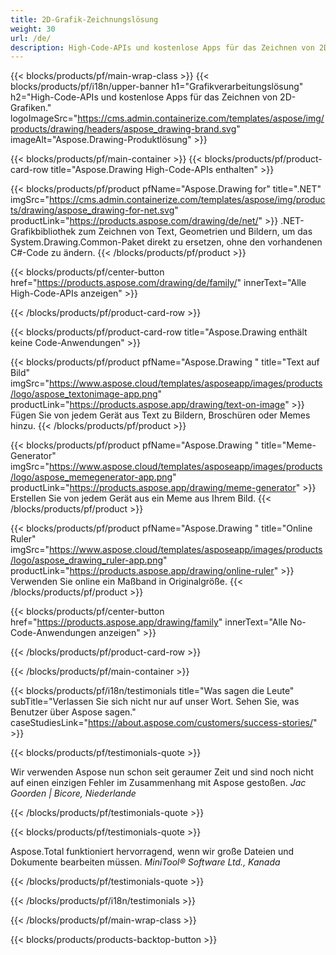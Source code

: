 ```yaml
---
title: 2D-Grafik-Zeichnungslösung 
weight: 30
url: /de/
description: High-Code-APIs und kostenlose Apps für das Zeichnen von 2D-Grafiken. Möglichkeit zum Zeichnen von Text, Linien, Kurven und Figuren sowie zum Konvertieren von Bildern in verschiedene Formate.
---
```


{{< blocks/products/pf/main-wrap-class >}}
{{< blocks/products/pf/i18n/upper-banner h1="Grafikverarbeitungslösung" h2="High-Code-APIs und kostenlose Apps für das Zeichnen von 2D-Grafiken." logoImageSrc="https://cms.admin.containerize.com/templates/aspose/img/products/drawing/headers/aspose_drawing-brand.svg" imageAlt="Aspose.Drawing-Produktlösung" >}}

{{< blocks/products/pf/main-container >}}
{{< blocks/products/pf/product-card-row title="Aspose.Drawing High-Code-APIs enthalten" >}}

{{< blocks/products/pf/product pfName="Aspose.Drawing for" title=".NET" imgSrc="https://cms.admin.containerize.com/templates/aspose/img/products/drawing/aspose_drawing-for-net.svg" productLink="https://products.aspose.com/drawing/de/net/" >}}
.NET-Grafikbibliothek zum Zeichnen von Text, Geometrien und Bildern, um das System.Drawing.Common-Paket direkt zu ersetzen, ohne den vorhandenen C#-Code zu ändern.
{{< /blocks/products/pf/product >}}

{{< blocks/products/pf/center-button href="https://products.aspose.com/drawing/de/family/" innerText="Alle High-Code-APIs anzeigen" >}}

{{< /blocks/products/pf/product-card-row >}}

{{< blocks/products/pf/product-card-row title="Aspose.Drawing enthält keine Code-Anwendungen" >}}

{{< blocks/products/pf/product pfName="Aspose.Drawing " title="Text auf Bild" imgSrc="https://www.aspose.cloud/templates/asposeapp/images/products/logo/aspose_textonimage-app.png" productLink="https://products.aspose.app/drawing/text-on-image" >}}
Fügen Sie von jedem Gerät aus Text zu Bildern, Broschüren oder Memes hinzu.
{{< /blocks/products/pf/product >}}

{{< blocks/products/pf/product pfName="Aspose.Drawing " title="Meme-Generator" imgSrc="https://www.aspose.cloud/templates/asposeapp/images/products/logo/aspose_memegenerator-app.png" productLink="https://products.aspose.app/drawing/meme-generator" >}}
Erstellen Sie von jedem Gerät aus ein Meme aus Ihrem Bild.
{{< /blocks/products/pf/product >}}

{{< blocks/products/pf/product pfName="Aspose.Drawing " title="Online Ruler" imgSrc="https://www.aspose.cloud/templates/asposeapp/images/products/logo/aspose_drawing_ruler-app.png" productLink="https://products.aspose.app/drawing/online-ruler" >}}
Verwenden Sie online ein Maßband in Originalgröße.
{{< /blocks/products/pf/product >}}

{{< blocks/products/pf/center-button href="https://products.aspose.app/drawing/family" innerText="Alle No-Code-Anwendungen anzeigen" >}}

{{< /blocks/products/pf/product-card-row >}}

{{< /blocks/products/pf/main-container >}}

{{< blocks/products/pf/i18n/testimonials title="Was sagen die Leute" subTitle="Verlassen Sie sich nicht nur auf unser Wort. Sehen Sie, was Benutzer über Aspose sagen." caseStudiesLink="https://about.aspose.com/customers/success-stories/" >}}

{{< blocks/products/pf/testimonials-quote >}}
<p class="first">
 Wir verwenden Aspose nun schon seit geraumer Zeit und sind noch nicht auf einen einzigen Fehler im Zusammenhang mit Aspose gestoßen.
 <em>
  Jac Goorden | Bicore, Niederlande
 </em>
</p>

{{< /blocks/products/pf/testimonials-quote >}}

{{< blocks/products/pf/testimonials-quote >}}
<p class="second">
 Aspose.Total funktioniert hervorragend, wenn wir große Dateien und Dokumente bearbeiten müssen.
 <em>
  MiniTool® Software Ltd., Kanada
 </em>
</p>

{{< /blocks/products/pf/testimonials-quote >}}

{{< /blocks/products/pf/i18n/testimonials >}}

{{< /blocks/products/pf/main-wrap-class >}}

{{< blocks/products/products-backtop-button >}}
